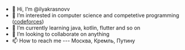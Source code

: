 - 👋 Hi, I’m @ilyakrasnovv
- 👀 I’m interested in computer science and competetive programming ([codeforces](https://codeforces.com/profile/ilyakrasnovv))
- 🌱 I’m currently learning java, kotlin, flutter and so on
- 💞️ I’m looking to collaborate on anything
- 📫 How to reach me --- Москва, Кремль, Путину

<!---
ilyakrasnovv/ilyakrasnovv is a ✨ special ✨ repository because its `README.md` (this file) appears on your GitHub profile.
You can click the Preview link to take a look at your changes.
--->

